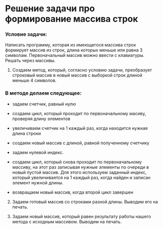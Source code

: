 # Решение задачи про формирование массива строк

### Условие задачи:

Написать программу, которая из имеющегося массива строк формирует массив из строк, длина которых меньше или равна 3 символам. Первоначальный массив можно ввести с клавиатуры. Решать через массивы.


1. Создаем метод, который, согласно условию задачи, преобразует строковый массив в новый массив с выборкой строк длиной меньше 4 символов.

### В методе делаем следующее: 

- задаем счетчик, равный нулю

- создаем цикл, который проходит по первоначальному масиву, проверяя длину элементов

- увеличиваем счетчик на 1 каждый раз, когда находится нужная длина строки

- создаем новый массив с длиной, равной полученному счетчику

- задаем нулевой индекс.

- создаем цикл, который снова проходит по первоначальному массиву, на этот раз записывая нужные элементы по очереди в новый пустой массив. Для этого используем заданный индекс, который увеличивается на 1 каждый раз, когда найден и записан элемент нужной длины.

- возвращаем новый массив, когда второй цикл завершен

2. Задаем готовый массив со строками разной длины. Выводим его на печать.

3. Задаем новый массив, который равен результату работы нашего метода с исходным массивом. Выводим на печать.

